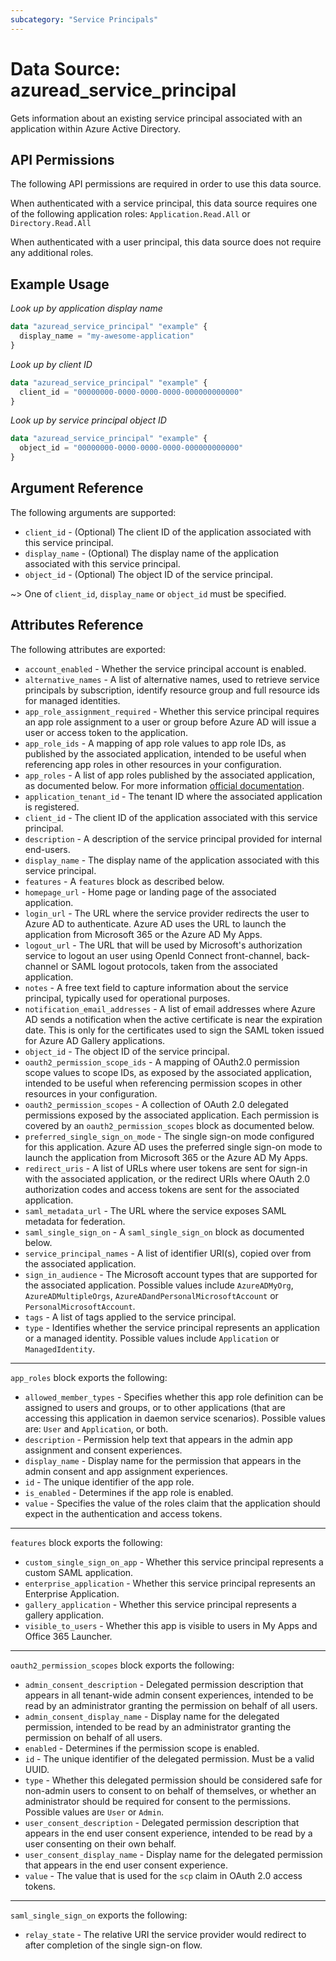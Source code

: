 ```yaml
---
subcategory: "Service Principals"
---
```


# Data Source: azuread_service_principal

Gets information about an existing service principal associated with an application within Azure Active Directory.

## API Permissions

The following API permissions are required in order to use this data source.

When authenticated with a service principal, this data source requires one of the following application roles: `Application.Read.All` or `Directory.Read.All`

When authenticated with a user principal, this data source does not require any additional roles.

## Example Usage

*Look up by application display name*

```terraform
data "azuread_service_principal" "example" {
  display_name = "my-awesome-application"
}
```

*Look up by client ID*

```terraform
data "azuread_service_principal" "example" {
  client_id = "00000000-0000-0000-0000-000000000000"
}
```

*Look up by service principal object ID*

```terraform
data "azuread_service_principal" "example" {
  object_id = "00000000-0000-0000-0000-000000000000"
}
```

## Argument Reference

The following arguments are supported:

* `client_id` - (Optional) The client ID of the application associated with this service principal.
* `display_name` - (Optional) The display name of the application associated with this service principal.
* `object_id` - (Optional) The object ID of the service principal.

~> One of `client_id`, `display_name` or `object_id` must be specified.

## Attributes Reference

The following attributes are exported:

* `account_enabled` - Whether the service principal account is enabled.
* `alternative_names` - A list of alternative names, used to retrieve service principals by subscription, identify resource group and full resource ids for managed identities.
* `app_role_assignment_required` - Whether this service principal requires an app role assignment to a user or group before Azure AD will issue a user or access token to the application.
* `app_role_ids` - A mapping of app role values to app role IDs, as published by the associated application, intended to be useful when referencing app roles in other resources in your configuration.
* `app_roles` - A list of app roles published by the associated application, as documented below. For more information [official documentation](https://docs.microsoft.com/en-us/azure/architecture/multitenant-identity/app-roles).
* `application_tenant_id` - The tenant ID where the associated application is registered.
* `client_id` - The client ID of the application associated with this service principal.
* `description` - A description of the service principal provided for internal end-users.
* `display_name` - The display name of the application associated with this service principal.
* `features` - A `features` block as described below.
* `homepage_url` - Home page or landing page of the associated application.
* `login_url` - The URL where the service provider redirects the user to Azure AD to authenticate. Azure AD uses the URL to launch the application from Microsoft 365 or the Azure AD My Apps.
* `logout_url` - The URL that will be used by Microsoft's authorization service to logout an user using OpenId Connect front-channel, back-channel or SAML logout protocols, taken from the associated application.
* `notes` - A free text field to capture information about the service principal, typically used for operational purposes.
* `notification_email_addresses` - A list of email addresses where Azure AD sends a notification when the active certificate is near the expiration date. This is only for the certificates used to sign the SAML token issued for Azure AD Gallery applications.
* `object_id` - The object ID of the service principal.
* `oauth2_permission_scope_ids` - A mapping of OAuth2.0 permission scope values to scope IDs, as exposed by the associated application, intended to be useful when referencing permission scopes in other resources in your configuration.
* `oauth2_permission_scopes` - A collection of OAuth 2.0 delegated permissions exposed by the associated application. Each permission is covered by an `oauth2_permission_scopes` block as documented below.
* `preferred_single_sign_on_mode` - The single sign-on mode configured for this application. Azure AD uses the preferred single sign-on mode to launch the application from Microsoft 365 or the Azure AD My Apps.
* `redirect_uris` - A list of URLs where user tokens are sent for sign-in with the associated application, or the redirect URIs where OAuth 2.0 authorization codes and access tokens are sent for the associated application.
* `saml_metadata_url` - The URL where the service exposes SAML metadata for federation.
* `saml_single_sign_on` - A `saml_single_sign_on` block as documented below.
* `service_principal_names` - A list of identifier URI(s), copied over from the associated application.
* `sign_in_audience` - The Microsoft account types that are supported for the associated application. Possible values include `AzureADMyOrg`, `AzureADMultipleOrgs`, `AzureADandPersonalMicrosoftAccount` or `PersonalMicrosoftAccount`.
* `tags` - A list of tags applied to the service principal.
* `type` - Identifies whether the service principal represents an application or a managed identity. Possible values include `Application` or `ManagedIdentity`.

---

`app_roles` block exports the following:

* `allowed_member_types` - Specifies whether this app role definition can be assigned to users and groups, or to other applications (that are accessing this application in daemon service scenarios). Possible values are: `User` and `Application`, or both.
* `description` - Permission help text that appears in the admin app assignment and consent experiences.
* `display_name` - Display name for the permission that appears in the admin consent and app assignment experiences.
* `id` - The unique identifier of the app role.
* `is_enabled` - Determines if the app role is enabled.
* `value` - Specifies the value of the roles claim that the application should expect in the authentication and access tokens.

---

`features` block exports the following:

* `custom_single_sign_on_app` - Whether this service principal represents a custom SAML application.
* `enterprise_application` - Whether this service principal represents an Enterprise Application.
* `gallery_application` - Whether this service principal represents a gallery application.
* `visible_to_users` - Whether this app is visible to users in My Apps and Office 365 Launcher.

---

`oauth2_permission_scopes` block exports the following:

* `admin_consent_description` - Delegated permission description that appears in all tenant-wide admin consent experiences, intended to be read by an administrator granting the permission on behalf of all users.
* `admin_consent_display_name` - Display name for the delegated permission, intended to be read by an administrator granting the permission on behalf of all users.
* `enabled` - Determines if the permission scope is enabled.
* `id` - The unique identifier of the delegated permission. Must be a valid UUID.
* `type` - Whether this delegated permission should be considered safe for non-admin users to consent to on behalf of themselves, or whether an administrator should be required for consent to the permissions. Possible values are `User` or `Admin`.
* `user_consent_description` - Delegated permission description that appears in the end user consent experience, intended to be read by a user consenting on their own behalf.
* `user_consent_display_name` - Display name for the delegated permission that appears in the end user consent experience.
* `value` - The value that is used for the `scp` claim in OAuth 2.0 access tokens.

---

`saml_single_sign_on` exports the following:

* `relay_state` - The relative URI the service provider would redirect to after completion of the single sign-on flow.
